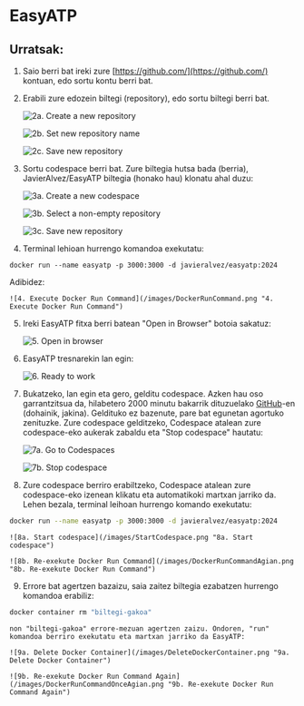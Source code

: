 # EasyATP

## Urratsak:

1. Saio berri bat ireki zure [https://github.com/](https://github.com/) kontuan, edo sortu kontu berri bat. 

2. Erabili zure edozein biltegi (repository), edo sortu biltegi berri bat.

    ![2a. Create a new repository](/images/CreateNewCodespace.png "2a. Create a new repository")
    
    ![2b. Set new repository name](/images/CreateNewRepositorySetName.png "2b. Set new repository name")
    
    ![2c. Save new repository](/images/CreateNewRepositorySaveButton.png "2c. Save new repository")

3. Sortu codespace berri bat. Zure biltegia hutsa bada (berria), JavierAlvez/EasyATP biltegia (honako hau) klonatu ahal duzu:

    ![3a. Create a new codespace](/images/CreateNewCodespace.png "3a. Create a new codespace")
    
    ![3b. Select a non-empty repository](/images/CreateNewCodespaceSelectRepository.png "3b. Select a non-empty repository")
    
    ![3c. Save new repository](/images/CreateNewCodespaceCreateButton.png "3c. Save new repository")

4. Terminal lehioan hurrengo komandoa exekutatu:
```shell
docker run --name easyatp -p 3000:3000 -d javieralvez/easyatp:2024
```

Adibidez:

    ![4. Execute Docker Run Command](/images/DockerRunCommand.png "4. Execute Docker Run Command")

5. Ireki EasyATP fitxa berri batean "Open in Browser" botoia sakatuz:

    ![5. Open in browser](/images/DockerRunCommand.png "5. Open in browser")

6. EasyATP tresnarekin lan egin:

    ![6. Ready to work](/images/DockerRunCommand.png "6. Ready to work")

7. Bukatzeko, lan egin eta gero, gelditu codespace. Azken hau oso garrantzitsua da, hilabetero 2000 minutu bakarrik dituzuelako [GitHub](https://github.com/)-en (dohainik, jakina). Geldituko ez bazenute, pare bat egunetan agortuko zenituzke. Zure codespace gelditzeko, Codespace atalean zure codespace-eko aukerak zabaldu eta "Stop codespace" hautatu:

    ![7a. Go to Codespaces](/images/GoToCodespaces.png "7a. Go to Codespaces")
   
    ![7b. Stop codespace](/images/StopCodespace.png "7b. Stop codespace")

8. Zure codespace berriro erabiltzeko, Codespace atalean zure codespace-eko izenean klikatu eta automatikoki martxan jarriko da. Lehen bezala, terminal leihoan hurrengo komando exekutatu:
```bash
docker run --name easyatp -p 3000:3000 -d javieralvez/easyatp:2024
```

    ![8a. Start codespace](/images/StartCodespace.png "8a. Start codespace")

    ![8b. Re-exekute Docker Run Command](/images/DockerRunCommandAgian.png "8b. Re-exekute Docker Run Command")

9. Errore bat agertzen bazaizu, saia zaitez biltegia ezabatzen hurrengo komandoa erabiliz:
```bash
docker container rm "biltegi-gakoa"
```

    non "biltegi-gakoa" errore-mezuan agertzen zaizu. Ondoren, "run" komandoa berriro exekutatu eta martxan jarriko da EasyATP:

    ![9a. Delete Docker Container](/images/DeleteDockerContainer.png "9a. Delete Docker Container")

    ![9b. Re-exekute Docker Run Command Again](/images/DockerRunCommandOnceAgian.png "9b. Re-exekute Docker Run Command Again")



